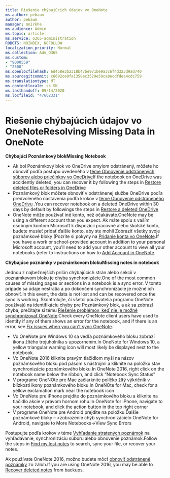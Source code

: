 ```yaml
---
title: Riešenie chýbajúcich údajov vo OneNote
ms.author: pebaum
author: pebaum
manager: mnirkhe
ms.audience: Admin
ms.topic: article
ms.service: o365-administration
ROBOTS: NOINDEX, NOFOLLOW
localization_priority: Normal
ms.collection: Adm_O365
ms.custom:
- "9000559"
- "2500"
ms.openlocfilehash: 6d458e3b2318b47be971be9a3c6f4d323d9ad740
ms.sourcegitcommit: c6692ce0fa1358ec3529e59ca0ecdfdea4cdc759
ms.translationtype: MT
ms.contentlocale: sk-SK
ms.lasthandoff: 09/14/2020
ms.locfileid: "47662331"
---
```

# <a name="resolving-missing-data-in-onenote"></a><span data-ttu-id="9533f-102">Riešenie chýbajúcich údajov vo OneNote</span><span class="sxs-lookup"><span data-stu-id="9533f-102">Resolving Missing Data in OneNote</span></span>

<span data-ttu-id="9533f-103">**Chýbajúci Poznámkový blok**</span><span class="sxs-lookup"><span data-stu-id="9533f-103">**Missing Notebook**</span></span>

- <span data-ttu-id="9533f-104">Ak bol Poznámkový blok vo OneDrive omylom odstránený, môžete ho obnoviť podľa postupu uvedeného v [téme Obnovenie odstránených súborov alebo priečinkov vo OneDrive](https://support.office.com/article/949ada80-0026-4db3-a953-c99083e6a84f)</span><span class="sxs-lookup"><span data-stu-id="9533f-104">If the notebook on OneDrive was accidently deleted, you can recover it by following the steps in [Restore deleted files or folders in OneDrive](https://support.office.com/article/949ada80-0026-4db3-a953-c99083e6a84f)</span></span>
- <span data-ttu-id="9533f-105">Poznámkový blok môžete obnoviť v odstránenej službe OneDrive podľa predvoleného nastavenia podľa krokov v [téme Obnovenie odstráneného OneDrivu](https://docs.microsoft.com/onedrive/restore-deleted-onedrive) .</span><span class="sxs-lookup"><span data-stu-id="9533f-105">You can recover notebook on a deleted OneDrive within 30 days by default by followings the steps in [Restore a deleted OneDrive](https://docs.microsoft.com/onedrive/restore-deleted-onedrive)</span></span>
- <span data-ttu-id="9533f-106">OneNote môže používať iné konto, než očakávate.</span><span class="sxs-lookup"><span data-stu-id="9533f-106">OneNote may be using a different account than you expect.</span></span> <span data-ttu-id="9533f-107">Ak máte spolu s vaším osobným kontom Microsoft k dispozícii pracovné alebo školské konto, budete musieť pridať ďalšie konto, aby ste mohli Zobraziť všetky svoje poznámkové bloky (Pozrite si pokyny na [Pridanie konta vo OneNote](https://support.office.com/article/5afff855-54ee-47e4-a773-db048d4ac299).</span><span class="sxs-lookup"><span data-stu-id="9533f-107">If you have a work or school-provided account in addition to your personal Microsoft account, you'll need to add your other account to view all your notebooks (refer to instructions on how to [Add Account in OneNote](https://support.office.com/article/5afff855-54ee-47e4-a773-db048d4ac299).</span></span>

<span data-ttu-id="9533f-108">**Chýbajúce poznámky v poznámkovom bloku**</span><span class="sxs-lookup"><span data-stu-id="9533f-108">**Missing notes in notebook**</span></span>

<span data-ttu-id="9533f-109">Jednou z najbežnejších príčin chýbajúcich strán alebo sekcií v poznámkovom bloku je chyba synchronizácie.</span><span class="sxs-lookup"><span data-stu-id="9533f-109">One of the most common causes of missing pages or sections in a notebook is a sync error.</span></span> <span data-ttu-id="9533f-110">V tomto prípade sa údaje nestratia a po dokončení synchronizácie je možné ich obnoviť.</span><span class="sxs-lookup"><span data-stu-id="9533f-110">In this event, the data is not lost and can be recovered once the sync is working.</span></span> <span data-ttu-id="9533f-111">Skontrolujte, či všetci používatelia programu OneNote používajú na identifikáciu chyby pre Poznámkový blok, a ak sa zobrazí chyba, prečítajte si tému [Riešenie problémov, keď nie je možné synchronizovať OneNote](https://support.office.com/article/299495ef-66d1-448f-90c1-b785a6968d45).</span><span class="sxs-lookup"><span data-stu-id="9533f-111">Check every OneNote client users have used to identify if any of them shows an error for the notebook, and if there is an error, see [Fix issues when you can't sync OneNote](https://support.office.com/article/299495ef-66d1-448f-90c1-b785a6968d45).</span></span>

- <span data-ttu-id="9533f-112">Vo OneNote pre Windows 10 sa vedľa poznámkového bloku zobrazí ikona žltého trojuholníka s upozornením.</span><span class="sxs-lookup"><span data-stu-id="9533f-112">In OneNote for Windows 10, a yellow triangular warning icon will most likely be displayed next to the notebook.</span></span>
- <span data-ttu-id="9533f-113">Vo OneNote 2016 kliknite pravým tlačidlom myši na názov poznámkového bloku pod pásom s nástrojmi a kliknite na položku stav synchronizácie poznámkového bloku.</span><span class="sxs-lookup"><span data-stu-id="9533f-113">In OneNote 2016, right click on the notebook name below the ribbon, and click “Notebook Sync Status”</span></span>
- <span data-ttu-id="9533f-114">V programe OneNOte pre Mac začiarknite políčko žltý výkričník v blízkosti ikony poznámkového bloku.</span><span class="sxs-lookup"><span data-stu-id="9533f-114">In OneNOte for Mac, check for a yellow exclamation mark near the notebook icon</span></span>
- <span data-ttu-id="9533f-115">Vo OneNote pre iPhone prejdite do poznámkového bloku a kliknite na tlačidlo akcie v pravom hornom rohu.</span><span class="sxs-lookup"><span data-stu-id="9533f-115">In OneNote for iPhone, navigate to your notebook, and click the action button in the top right corner</span></span>
- <span data-ttu-id="9533f-116">V programe OneNote pre Android prejdite na položku Ďalšie poznámkové bloky – >zobrazenie chýb synchronizácie</span><span class="sxs-lookup"><span data-stu-id="9533f-116">In OneNote for Android, navigate to More Notebooks->View Sync Errors</span></span>

<span data-ttu-id="9533f-117">Postupujte podľa krokov v téme [Vyhľadanie stratených poznámok](https://support.office.com/article/32cb2bd7-afe7-44d2-a711-398a88421287) na vyhľadávanie, synchronizáciu súboru alebo obnovenie poznámok.</span><span class="sxs-lookup"><span data-stu-id="9533f-117">Follow the steps in [Find my lost notes](https://support.office.com/article/32cb2bd7-afe7-44d2-a711-398a88421287) to search, sync your file, or recover your notes.</span></span>

<span data-ttu-id="9533f-118">Ak používate OneNote 2016, možno budete môcť [obnoviť odstránené poznámky](https://support.office.com/article/32ed1036-74fd-4c21-bc28-033a486e6b14) zo záloh.</span><span class="sxs-lookup"><span data-stu-id="9533f-118">If you are using OneNote 2016, you may be able to [Recover deleted notes](https://support.office.com/article/32ed1036-74fd-4c21-bc28-033a486e6b14) from backups.</span></span>